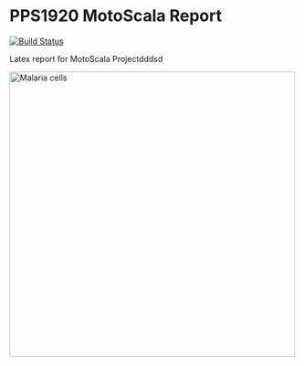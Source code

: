 # PPS1920 MotoScala Report

[![Build Status](https://travis-ci.com/Unibo-PPS-1920/pps1920-motoScala-report.svg?token=1mCAaiu62UfzqtUMtaCr&branch=master)](https://travis-ci.com/Unibo-PPS-1920/pps1920-motoScala-report)

Latex report for MotoScala Projectdddsd

<img src="https://upload.wikimedia.org/wikipedia/commons/2/25/LaTeX_logo.png" alt="Malaria cells" width=500 aligh=center/>
